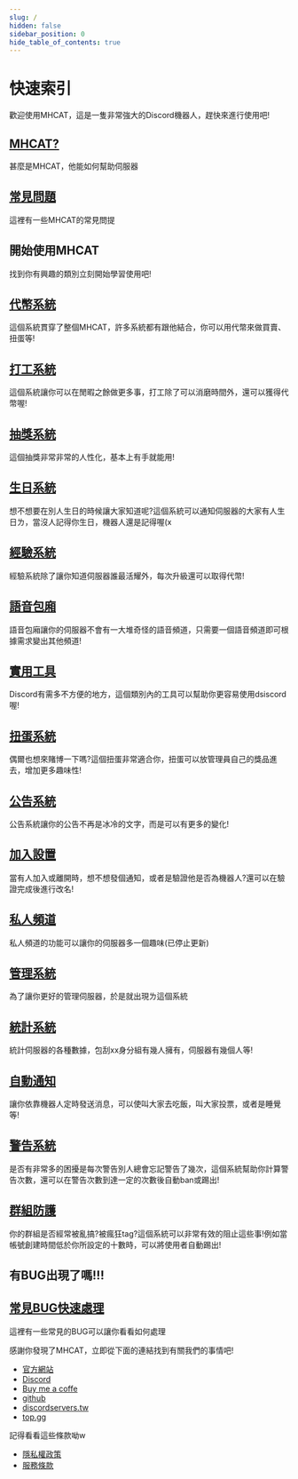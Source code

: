 ```yaml
---
slug: /
hidden: false
sidebar_position: 0
hide_table_of_contents: true
---
```


# 快速索引

歡迎使用MHCAT，這是一隻非常強大的Discord機器人，趕快來進行使用吧!

<div class="docs-card-container">
  <div class="row row-cols-1 row-cols-md-3a g-3">
    <div class="col">
      <div class="card card-body h-100 d-flex flex-column">
        <a
          href="/MHCAT"
          class="card-title card-link stretched-link"
        >
          <h2>MHCAT?</h2>
        </a>
        <p class="card-text">甚麼是MHCAT，他能如何幫助伺服器
        </p>
      </div>
    </div>
    <div class="col">
      <div class="card card-body h-100 d-flex flex-column">
        <a
          href="/MHCAT/faq"
          class="card-title card-link stretched-link"
        >
          <h2>常見問題</h2>
        </a>
        <p class="card-text">這裡有一些MHCAT的常見問提
        </p>
      </div>
    </div>
  </div>
</div>

## 開始使用MHCAT

找到你有興趣的類別立刻開始學習使用吧!

<div class="docs-card-container">
  <div class="row row-cols-1 row-cols-md-2a g-3">
    <div class="col">
      <div class="card card-body h-100 d-flex flex-column">
        <a
          href="/allcommands/代幣系統/add_coin"
          class="card-title card-link stretched-link"
        >
          <h2>代幣系統</h2>
        </a>
        <p class="card-text">這個系統貫穿了整個MHCAT，許多系統都有跟他結合，你可以用代幣來做買賣、扭蛋等!</p>
      </div>
    </div>
        <div class="col">
      <div class="card card-body h-100 d-flex flex-column">
        <a
          href="/allcommands/打工系統/work_set"
          class="card-title card-link stretched-link"
        >
          <h2>打工系統</h2>
        </a>
        <p class="card-text">這個系統讓你可以在閒暇之餘做更多事，打工除了可以消磨時間外，還可以獲得代幣喔!</p>
      </div>
    </div>
    <div class="col">
      <div class="card card-body h-100 d-flex flex-column">
        <a
          href="/allcommands/抽獎系統/lotter"
          class="card-title card-link stretched-link"
        >
          <h2>抽獎系統</h2>
        </a>
        <p class="card-text">這個抽獎非常非常的人性化，基本上有手就能用!
        </p>
      </div>
    </div>
  </div>
</div>
<div class="docs-card-container">
  <div class="row row-cols-1 row-cols-md-2a g-3">
    <div class="col">
      <div class="card card-body h-100 d-flex flex-column">
        <a
          href="/allcommands/生日系統/birthday_message_set"
          class="card-title card-link stretched-link"
        >
          <h2>生日系統</h2>
        </a>
        <p class="card-text">想不想要在別人生日的時候讓大家知道呢?這個系統可以通知伺服器的大家有人生日ㄌ，當沒人記得你生日，機器人還是記得喔(x</p>
      </div>
    </div>
        <div class="col">
      <div class="card card-body h-100 d-flex flex-column">
        <a
          href="/allcommands/經驗系統/xp_set"
          class="card-title card-link stretched-link"
        >
          <h2>經驗系統</h2>
        </a>
        <p class="card-text">經驗系統除了讓你知道伺服器誰最活耀外，每次升級還可以取得代幣!</p>
      </div>
    </div>
    <div class="col">
      <div class="card card-body h-100 d-flex flex-column">
        <a
          href="/allcommands/語音包廂/voice_box_set"
          class="card-title card-link stretched-link"
        >
          <h2>語音包廂</h2>
        </a>
        <p class="card-text">語音包廂讓你的伺服器不會有一大堆奇怪的語音頻道，只需要一個語音頻道即可根據需求變出其他頻道!
        </p>
      </div>
    </div>
  </div>
</div>
<div class="docs-card-container">
  <div class="row row-cols-1 row-cols-md-2a g-3">
    <div class="col">
      <div class="card card-body h-100 d-flex flex-column">
        <a
          href="/allcommands/實用工具/help"
          class="card-title card-link stretched-link"
        >
          <h2>實用工具</h2>
        </a>
        <p class="card-text">Discord有需多不方便的地方，這個類別內的工具可以幫助你更容易使用dsiscord喔!</p>
      </div>
    </div>
        <div class="col">
      <div class="card card-body h-100 d-flex flex-column">
        <a
          href="/allcommands/扭蛋系統/gacha_prize_pool_add"
          class="card-title card-link stretched-link"
        >
          <h2>扭蛋系統</h2>
        </a>
        <p class="card-text">偶爾也想來賭博一下嗎?這個扭蛋非常適合你，扭蛋可以放管理員自己的獎品進去，增加更多趣味性!</p>
      </div>
    </div>
    <div class="col">
      <div class="card card-body h-100 d-flex flex-column">
        <a
          href="/allcommands/公告系統/acc_channel_set"
          class="card-title card-link stretched-link"
        >
          <h2>公告系統</h2>
        </a>
        <p class="card-text">公告系統讓你的公告不再是冰冷的文字，而是可以有更多的變化!
        </p>
      </div>
    </div>
  </div>
</div>
<div class="docs-card-container">
  <div class="row row-cols-1 row-cols-md-2a g-3">
    <div class="col">
      <div class="card card-body h-100 d-flex flex-column">
        <a
          href="/allcommands/加入設置/join_role_set"
          class="card-title card-link stretched-link"
        >
          <h2>加入設置</h2>
        </a>
        <p class="card-text">當有人加入或離開時，想不想發個通知，或者是驗證他是否為機器人?還可以在驗證完成後進行改名!
        </p>
      </div>
    </div>
        <div class="col">
      <div class="card card-body h-100 d-flex flex-column">
        <a
          href="/allcommands/私人頻道/channel_set"
          class="card-title card-link stretched-link"
        >
          <h2>私人頻道</h2>
        </a>
        <p class="card-text">私人頻道的功能可以讓你的伺服器多一個趣味(已停止更新)</p>
      </div>
    </div>
    <div class="col">
      <div class="card card-body h-100 d-flex flex-column">
        <a
          href="/allcommands/管理系統/delete_a_lot_message"
          class="card-title card-link stretched-link"
        >
          <h2>管理系統</h2>
        </a>
        <p class="card-text">為了讓你更好的管理伺服器，於是就出現ㄌ這個系統
        </p>
      </div>
    </div>
  </div>
</div>
<div class="docs-card-container">
  <div class="row row-cols-1 row-cols-md-2a g-3">
    <div class="col">
      <div class="card card-body h-100 d-flex flex-column">
        <a
          href="/allcommands/統計系統/statistice_create"
          class="card-title card-link stretched-link"
        >
          <h2>統計系統</h2>
        </a>
        <p class="card-text">統計伺服器的各種數據，包刮xx身分組有幾人擁有，伺服器有幾個人等!</p>
      </div>
    </div>
        <div class="col">
      <div class="card card-body h-100 d-flex flex-column">
        <a
          href="/allcommands/自動通知/auto_notion"
          class="card-title card-link stretched-link"
        >
          <h2>自動通知</h2>
        </a>
        <p class="card-text">讓你依靠機器人定時發送消息，可以使叫大家去吃飯，叫大家投票，或者是睡覺等!</p>
      </div>
    </div>
    <div class="col">
      <div class="card card-body h-100 d-flex flex-column">
        <a
          href="/allcommands/警告系統/warn_set"
          class="card-title card-link stretched-link"
        >
          <h2>警告系統</h2>
        </a>
        <p class="card-text">是否有非常多的困擾是每次警告別人總會忘記警告了幾次，這個系統幫助你計算警告次數，還可以在警告次數到達一定的次數後自動ban或踢出!
        </p>
      </div>
    </div>
  </div>
</div>
<div class="docs-card-container">
  <div class="row row-cols-1 row-cols-md-3a g-3">
    <div class="col">
      <div class="card card-body h-100 d-flex flex-column">
        <a
          href="/allcommands/群組防護/account_creat_need_hours"
          class="card-title card-link stretched-link"
        >
          <h2>群組防護</h2>
        </a>
        <p class="card-text">你的群組是否經常被亂搞?被瘋狂tag?這個系統可以非常有效的阻止這些事!例如當帳號創建時間低於你所設定的十數時，可以將使用者自動踢出!</p>
      </div>
    </div>

  </div>
</div>

## 有BUG出現了嗎!!!

<div class="docs-card-container">
  <div class="row row-cols-1 row-cols-md-3a g-3">
    <div class="col">
      <div class="card card-body h-100 d-flex flex-column">
        <a
          href="/MHCAT/bug"
          class="card-title card-link stretched-link"
        ><h2>常見BUG快速處理</h2></a>
        <p class="card-text">
         這裡有一些常見的BUG可以讓你看看如何處理
        </p>
      </div>
    </div>
  </div>
</div>

感謝你發現了MHCAT，立即從下面的連結找到有關我們的事情吧!

* [官方網站](https://mhcat.xyz/)
* [Discord](https://discord.gg/7g7VE2Sqna)
* [Buy me a coffe](https://www.buymeacoffee.com/mhcat)
* [github](https://github.com/MHNightCat/MHCAT-doc)
* [discordservers.tw](https://discordservers.tw/bots/964185876559196181)
* [top.gg](https://top.gg/bot/964185876559196181)

記得看看這些條款呦w

* [隱私權政策](https://mhcat.xyz/)
* [服務條款](https://discord.gg/7g7VE2Sqna)
